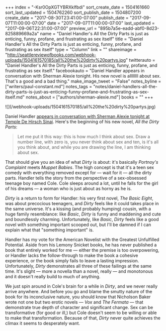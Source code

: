 +++
index = "-Ksr0OpXGTYBRXklfbdi"
sort_create_date = 1504161660
sort_last_updated = 1504762260
sort_publish_date = 1504807200
create_date = "2017-08-30T23:41:00-07:00"
publish_date = "2017-09-07T11:00:00-07:00"
date = "2017-09-07T11:00:00-07:00"
last_updated = "2017-09-06T22:31:00-07:00"
preview_url = "895b7a5e-eadd-abf0-8d23-825889669a2a"
name = "Daniel Handler's All the Dirty Parts is just as enticing, funny, profane, and frustrating as sex itself"
title = "Daniel Handler's All the Dirty Parts is just as enticing, funny, profane, and frustrating as sex itself"
type = "Column"
link = ""
shareimage = "http://seattlereviewofbooks.com/webhook-uploads/1504161570185/all%20the%20dirty%20partys.jpg"
twitterauto = "Daniel Handler's All the Dirty Parts is just as enticing, funny, profane, and frustrating as sex itself."
facebookauto = "Daniel Handler appears in conversation with Sherman Alexie tonight. His new novel is allllllll about sex. That's a good and a bad thing."
make_image_tweet = "False"
notes_byline = ["writers/paul-constant.md"]
notes_tags = "notes/daniel-handlers-all-the-dirty-parts-is-just-as-enticing-funny-profane-and-frustrating-as-sex-itself.md"
notes_about = ["authors/sherman-alexie.md"]
books = ""
+++
<p class="image-left">![](/webhook-uploads/1504161570185/all%20the%20dirty%20partys.jpg)</p>

Daniel Handler [appears in conversation with Sherman Alexie tonight at Temple De Hirsch Sinai](https://townhallseattle.org/event/daniel-handler-with-sherman-alexie-all-the-dirty-parts/). Here's the beginning of his new novel, *All the Dirty Parts*:

<blockquote>Let me put it this way: this is how much I think about sex. Draw a number line, with zero is, you never think about sex and ten, is it's all you think about, and while you are drawing the line, I am thinking about sex.</blockquote>

That should give you an idea of what *Dirty* is about: it's basically *Portnoy's Complaint* meets *Muppet Babies*. The high concept is that it's a teen sex comedy with everything removed except for — wait for it — all the dirty parts. Handler tells the story from the perspective of a sex-obsessed teenage boy named Cole. Cole sleeps around a lot, until he falls for the girl of his dreams — a woman who is just about as horny as he is. 

*Dirty* is a return to form for Handler: his very first novel, *The Basic Eight*, was about precocious teenagers, and *Dirty* feels like it could takes place in the same universe. It's a kissing (and probably humping) cousin, with a huge family resemblance: like *Basic*, *Dirty* is funny and maddening and cute and boundlessly charming. Unfortunately, like *Basic*, *Dirty* feels like a good novel with something important scooped out, but I'll be damned if I can explain what that "something important" is. 

Handler has my vote for the American Novelist with the Greatest Unfulfilled Potential. Aside from his Lemony Snicket books, he has never published a book that entirely worked for me — either the premise is too overpowering, or Handler lacks the follow-through to make the book a cohesive experience, or the book simply fails to leave a lasting impression. Unfortunately, *Dirty* demonstrates all three of these failings at the same time. It's slight — more a novella than a novel, really — and monotonous and it doesn't really build to much of anything. 

We just spin around in Cole's brain for a while in *Dirty*, and we never really arrive anywhere. And before you go and blame the smutty nature of the book for its inconclusive nature, you should know that Nicholson Baker wrote not one but two erotic novels — *Vox* and *The Fermata* — that demonstrate true depth of character and significant change. Sex can be transformative (for good or ill,) but Cole doesn't seem to be willing or able to make that transformation. Because of that, *Dirty* never quite achieves the climax it seems to desperately want.
